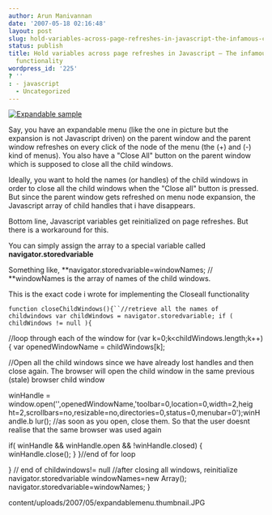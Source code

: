 ```yaml
---
author: Arun Manivannan
date: '2007-05-18 02:16:48'
layout: post
slug: hold-variables-across-page-refreshes-in-javascript-the-infamous-close-all-functionality
status: publish
title: Hold variables across page refreshes in Javascript — The infamous “Close All”
  functionality
wordpress_id: '225'
? ''
: - javascript
  - Uncategorized
---
```


[![Expandable sample][1]][2]

Say, you have an expandable menu (like the one in picture but the expansion is
not Javascript driven) on the parent window and the parent window refreshes on
every click of the node of the menu (the (+) and (-) kind of menus). You also
have a "Close All" button on the parent window which is supposed to close all
the child windows.

Ideally, you want to hold the names (or handles) of the child windows in order
to close all the child windows when the "Close all" button is pressed. But
since the parent window gets refreshed on menu node expansion, the Javascript
array of child handles that i have disappears.

Bottom line, Javascript variables get reinitialized on page refreshes. But
there is a workaround for this.

You can simply assign the array to a special variable called
**navigator.storedvariable**

Something like, **navigator.storedvariable=windowNames; // **windowNames is
the array of names of the child windows.

This is the exact code i wrote for implementing the Closeall functionality

`function closeChildWindows(){``//retrieve all the names of childwindows var
childWindows = navigator.storedvariable; if ( childWindows != null ){`

//loop through each of the window for (var k=0;k<childWindows.length;k++){ var
openedWindowName = childWindows[k];

//Open all the child windows since we have already lost handles and then close
again. The browser will open the child window in the same previous (stale)
browser child window

winHandle = window.open('',openedWindowName,'toolbar=0,location=0,width=2,heig
ht=2,scrollbars=no,resizable=no,directories=0,status=0,menubar=0');winHandle.b
lur(); //as soon as you open, close them. So that the user doesnt realise that
the same browser was used again

if( winHandle && winHandle.open && !winHandle.closed) { winHandle.close(); }
}//end of for loop

} // end of childwindows!= null //after closing all windows, reinitialize
navigator.storedvariable windowNames=new Array();
navigator.storedvariable=windowNames; }

   [1]: http://www.arunma.com/wp-
content/uploads/2007/05/expandablemenu.thumbnail.JPG

   [2]: http://www.arunma.com/wp-content/uploads/2007/05/expandablemenu.JPG
(Expandable sample)

